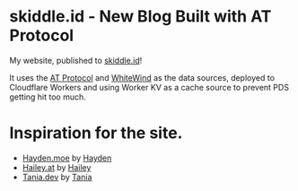 # skiddle.id - New Blog Built with AT Protocol

My website, published to [skiddle.id](https://skiddle.id)!

It uses the [AT Protocol](https://atproto.com) and
[WhiteWind](https://whtwnd.com/) as the data sources, deployed to Cloudflare
Workers and using Worker KV as a cache source to prevent PDS getting hit too
much.


# Inspiration for the site.
- [Hayden.moe](https://hayden.moe/) by [Hayden](https://bsky.app/profile/hayden.moe)
- [Hailey.at](https://hailey.at/) by [Hailey](https://bsky.app/profile/did:plc:oisofpd7lj26yvgiivf3lxsi)
- [Tania.dev](https://tania.dev/) by [Tania](https://bsky.app/profile/tania.dev)

